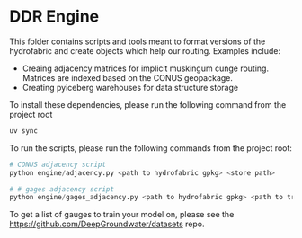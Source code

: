 # DDR Engine

This folder contains scripts and tools meant to format versions of the hydrofabric and create objects which help our routing. Examples include:
- Creaing adjacency matrices for implicit muskingum cunge routing. Matrices are indexed based on the CONUS geopackage.
- Creating pyiceberg warehouses for data structure storage

To install these dependencies, please run the following command from the project root
```sh
uv sync
```

To run the scripts, please run the following commands from the project root:
```python
# CONUS adjacency script
python engine/adjacency.py <path to hydrofabric gpkg> <store path>
```

```python
# # gages adjacency script
python engine/gages_adjacency.py <path to hydrofabric gpkg> <path to training gauges csv> <store path> --conus-adj <path to CONUS adjacency store>
```

To get a list of gauges to train your model on, please see the https://github.com/DeepGroundwater/datasets repo.
